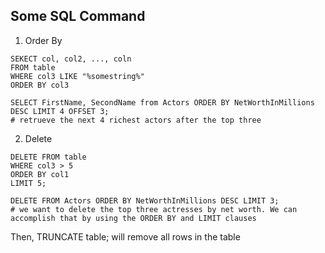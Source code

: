 ## Some SQL Command

1. Order By
```
SEKECT col, col2, ..., coln
FROM table
WHERE col3 LIKE "%somestring%"
ORDER BY col3
```
```
SELECT FirstName, SecondName from Actors ORDER BY NetWorthInMillions DESC LIMIT 4 OFFSET 3;
# retrueve the next 4 richest actors after the top three
```
2. Delete
```
DELETE FROM table
WHERE col3 > 5
ORDER BY col1
LIMIT 5;
```

```
DELETE FROM Actors ORDER BY NetWorthInMillions DESC LIMIT 3;
# we want to delete the top three actresses by net worth. We can accomplish that by using the ORDER BY and LIMIT clauses
```

Then, TRUNCATE table; will remove all rows in the table
